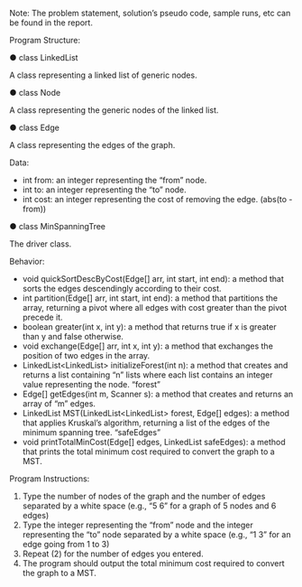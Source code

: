 Note: The problem statement, solution’s pseudo code, sample runs, etc can be found in the report.


Program Structure:

● class LinkedList<T>
  
A class representing a linked list of generic nodes.

● class Node<T>
  
A class representing the generic nodes of the linked list.

● class Edge

A class representing the edges of the graph.

Data:
- int from: an integer representing the “from” node.
- int to: an integer representing the “to” node.
- int cost: an integer representing the cost of removing the edge. (abs(to - from))

● class MinSpanningTree

The driver class.

Behavior:
- void quickSortDescByCost(Edge[] arr, int start, int end): a method that sorts the edges
descendingly according to their cost.
- int partition(Edge[] arr, int start, int end): a method that partitions the array, returning a
pivot where all edges with cost greater than the pivot precede it.
- boolean greater(int x, int y): a method that returns true if x is greater than y and false
otherwise.
- void exchange(Edge[] arr, int x, int y): a method that exchanges the position of two
edges in the array.
- LinkedList<LinkedList<Integer>> initializeForest(int n): a method that creates and returns
a list containing “n” lists where each list contains an integer value representing the node.
“forest”
- Edge[] getEdges(int m, Scanner s): a method that creates and returns an array of “m”
edges.
- LinkedList<Edge> MST(LinkedList<LinkedList<Integer>> forest, Edge[] edges): a
method that applies Kruskal’s algorithm, returning a list of the edges of the minimum spanning tree. “safeEdges”
- void printTotalMinCost(Edge[] edges, LinkedList<Edge> safeEdges): a method that prints the total minimum cost required to convert the graph to a MST.


Program Instructions:

1) Type the number of nodes of the graph and the number of edges separated by a white space (e.g., “5 6” for a graph of 5 nodes and 6 edges)
2) Type the integer representing the “from” node and the integer representing the “to” node separated by a white space (e.g., “1 3” for an edge going from 1 to 3)
3) Repeat (2) for the number of edges you entered.
4) The program should output the total minimum cost required to convert the graph to a
MST.
